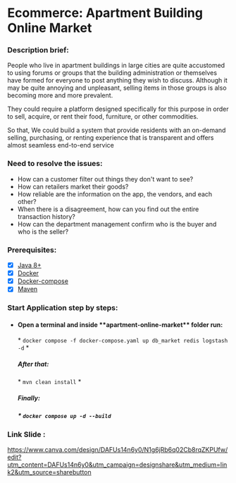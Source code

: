 # Ecommerce: Apartment Building Online Market
### Description brief:
<p>People who live in apartment buildings in large cities are quite accustomed to using forums 
or groups that the building administration or themselves have formed for everyone to post 
anything they wish to discuss. Although it may be quite annoying and unpleasant, selling 
items in those groups is also becoming more and more prevalent.</p>

<p>They could require a platform designed specifically for this purpose in order to sell, 
acquire, or rent their food, furniture, or other commodities.</p>

<p>So that, We could build a system that provide residents with an on-demand selling, 
purchasing, or renting experience that is transparent and offers almost 
seamless end-to-end service</p>

### Need to resolve the issues:
- How can a customer filter out things they don't want to see?
- How can retailers market their goods?
- How reliable are the information on the app, the vendors, and each other?
- When there is a disagreement, how can you find out the entire transaction history?
- How can the department management confirm who is the buyer and who is the seller?

### Prerequisites:
- [x] [Java 8+](https://www.oracle.com/java/technologies/downloads/#java8)
- [x] [Docker](https://www.docker.com/)
- [x] [Docker-compose](https://docs.docker.com/compose/install/)
- [x] [Maven](https://maven.apache.org/install.html)
### Start Application step by steps:
  * <h4>Open a terminal and inside **apartment-online-market** folder run:</h4>
    * <code>docker compose -f docker-compose.yaml up db_market redis logstash  -d</code>
    * <h5>After that:</h5>
    * <code>mvn clean install</code>
    * <h5>Finally:<h5>
    * <code>docker compose up -d --build</code>
### Link Slide :
https://www.canva.com/design/DAFUs14n6y0/N1g6jRb6q02Cb8rqZKPUfw/edit?utm_content=DAFUs14n6y0&utm_campaign=designshare&utm_medium=link2&utm_source=sharebutton
        